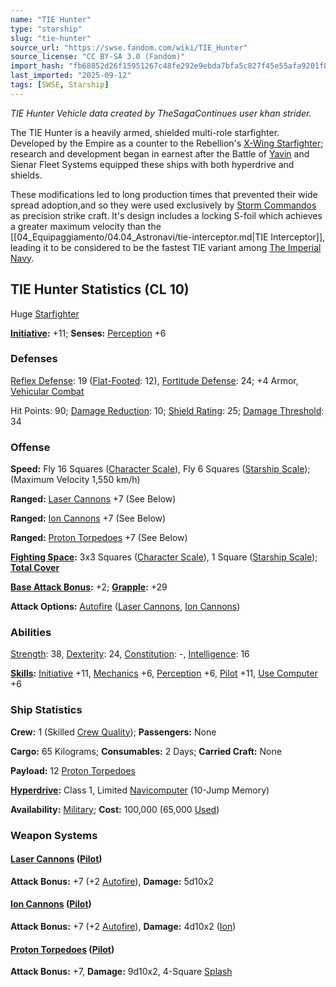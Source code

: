 ```yaml
---
name: "TIE Hunter"
type: "starship"
slug: "tie-hunter"
source_url: "https://swse.fandom.com/wiki/TIE_Hunter"
source_license: "CC BY-SA 3.0 (Fandom)"
import_hash: "fb68852d26f15951267c48fe292e9ebda7bfa5c827f45e55afa9201f8f6220d9"
last_imported: "2025-09-12"
tags: [SWSE, Starship]
---
```

*TIE Hunter Vehicle data created by TheSagaContinues user khan strider.*

The TIE Hunter is a heavily armed, shielded multi-role starfighter. Developed by the Empire as a counter to the Rebellion's [X-Wing Starfighter](https://swse.fandom.com/wiki/X-Wing_Starfighter); research and development began in earnest after the Battle of [Yavin](https://swse.fandom.com/wiki/Yavin) and Sienar Fleet Systems equipped these ships with both hyperdrive and shields.

These modifications led to long production times that prevented their wide spread adoption,and so they were used exclusively by [Storm Commandos](https://swse.fandom.com/wiki/Storm_Commandos) as precision strike craft. It's design includes a locking S-foil which achieves a greater maximum velocity than the [[04_Equipaggiamento/04.04_Astronavi/tie-interceptor.md|TIE Interceptor]], leading it to be considered to be the fastest TIE variant among [The Imperial Navy](https://swse.fandom.com/wiki/The_Imperial_Navy).

## TIE Hunter Statistics (CL 10)
Huge [Starfighter](https://swse.fandom.com/wiki/Starfighter)

**[Initiative](https://swse.fandom.com/wiki/Initiative):** +11; **Senses:** [Perception](https://swse.fandom.com/wiki/Perception) +6
### Defenses
[Reflex Defense](https://swse.fandom.com/wiki/Reflex_Defense_(Vehicles)): 19 ([Flat-Footed](https://swse.fandom.com/wiki/Flat-Footed): 12), [Fortitude Defense](https://swse.fandom.com/wiki/Fortitude_Defense_(Vehicles)): 24; +4 Armor, [Vehicular Combat](https://swse.fandom.com/wiki/Vehicular_Combat)

Hit Points: 90; [Damage Reduction](https://swse.fandom.com/wiki/Damage_Reduction): 10; [Shield Rating](https://swse.fandom.com/wiki/Shield_Rating): 25; [Damage Threshold](https://swse.fandom.com/wiki/Damage_Threshold_(Vehicles)): 34
### Offense
**Speed:** Fly 16 Squares ([Character Scale](https://swse.fandom.com/wiki/Character_Scale)), Fly 6 Squares ([Starship Scale](https://swse.fandom.com/wiki/Starship_Scale)); (Maximum Velocity 1,550 km/h)

**Ranged:** [Laser Cannons](https://swse.fandom.com/wiki/Laser_Cannons) +7 (See Below)

**Ranged:** [Ion Cannons](https://swse.fandom.com/wiki/Ion_Cannons) +7 (See Below)

**Ranged:** [Proton Torpedoes](https://swse.fandom.com/wiki/Proton_Torpedoes) +7 (See Below)

**[Fighting Space](https://swse.fandom.com/wiki/Fighting_Space):** 3x3 Squares ([Character Scale](https://swse.fandom.com/wiki/Character_Scale)), 1 Square ([Starship Scale](https://swse.fandom.com/wiki/Starship_Scale)); **[Total Cover](https://swse.fandom.com/wiki/Total_Cover)**

**[Base Attack Bonus](https://swse.fandom.com/wiki/Base_Attack_Bonus):** +2; **[Grapple](https://swse.fandom.com/wiki/Grapple):** +29

**Attack Options:** [Autofire](https://swse.fandom.com/wiki/Autofire_(Vehicle_Combat)) ([Laser Cannons](https://swse.fandom.com/wiki/Laser_Cannons), [Ion Cannons](https://swse.fandom.com/wiki/Ion_Cannons))
### Abilities
[Strength](https://swse.fandom.com/wiki/Strength): 38, [Dexterity](https://swse.fandom.com/wiki/Dexterity): 24, [Constitution](https://swse.fandom.com/wiki/Constitution): -, [Intelligence](https://swse.fandom.com/wiki/Intelligence): 16

**[Skills](https://swse.fandom.com/wiki/Skills):** [Initiative](https://swse.fandom.com/wiki/Initiative) +11, [Mechanics](https://swse.fandom.com/wiki/Mechanics) +6, [Perception](https://swse.fandom.com/wiki/Perception) +6, [Pilot](https://swse.fandom.com/wiki/Pilot) +11, [Use Computer](https://swse.fandom.com/wiki/Use_Computer) +6
### Ship Statistics
**Crew:** 1 (Skilled [Crew Quality](https://swse.fandom.com/wiki/Crew_Quality)); **Passengers:** None

**Cargo:** 65 Kilograms; **Consumables:** 2 Days; **Carried Craft:** None

**Payload:** 12 [Proton Torpedoes](https://swse.fandom.com/wiki/Proton_Torpedoes)

**[Hyperdrive](https://swse.fandom.com/wiki/Hyperdrive):** Class 1, Limited [Navicomputer](https://swse.fandom.com/wiki/Navicomputer) (10-Jump Memory)

**Availability:** [Military](https://swse.fandom.com/wiki/Military); **Cost:** 100,000 (65,000 [Used](https://swse.fandom.com/wiki/Used))
### Weapon Systems
#### **[Laser Cannons](https://swse.fandom.com/wiki/Laser_Cannons) ([Pilot](https://swse.fandom.com/wiki/Pilot_(Vehicle_Combat)))**
**Attack Bonus:** +7 (+2 [Autofire](https://swse.fandom.com/wiki/Autofire_(Vehicle_Combat))), **Damage:** 5d10x2
#### **[Ion Cannons](https://swse.fandom.com/wiki/Ion_Cannons) ([Pilot](https://swse.fandom.com/wiki/Pilot_(Vehicle_Combat)))**
**Attack Bonus:** +7 (+2 [Autofire](https://swse.fandom.com/wiki/Autofire_(Vehicle_Combat))), **Damage:** 4d10x2 ([Ion](https://swse.fandom.com/wiki/Ion))
#### **[Proton Torpedoes](https://swse.fandom.com/wiki/Proton_Torpedoes) ([Pilot](https://swse.fandom.com/wiki/Pilot_(Vehicle_Combat)))**
**Attack Bonus:** +7, **Damage:** 9d10x2, 4-Square [Splash](https://swse.fandom.com/wiki/Splash)